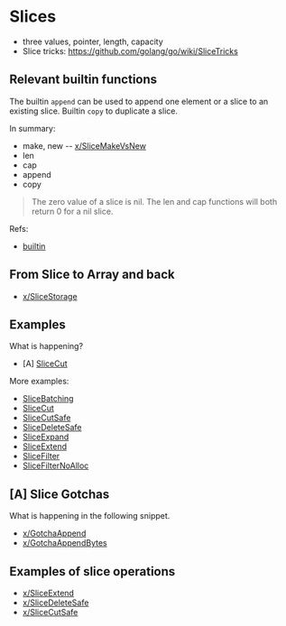 # Slices

* three values, pointer, length, capacity
* Slice tricks: https://github.com/golang/go/wiki/SliceTricks

## Relevant builtin functions

The builtin `append` can be used to append one element or a slice to an existing
slice. Builtin `copy` to duplicate a slice.

In summary:

* make, new -- [x/SliceMakeVsNew](x/SliceMakeVsNew)
* len
* cap
* append
* copy

> The zero value of a slice is nil. The len and cap functions will both return 0 for a nil slice.

Refs:

* [builtin](https://golang.org/pkg/builtin/)

## From Slice to Array and back

* [x/SliceStorage](x/SliceStorage)

## Examples

What is happening?

* [A] [SliceCut](x/SliceCut) 

More examples:

* [SliceBatching](x/SliceBatching)
* [SliceCut](x/SliceCut)
* [SliceCutSafe](x/SliceCutSafe)
* [SliceDeleteSafe](x/SliceDeleteSafe)
* [SliceExpand](x/SliceExpand)
* [SliceExtend](x/SliceExtend)
* [SliceFilter](x/SliceFilter)
* [SliceFilterNoAlloc](x/SliceFilterNoAlloc)

## [A] Slice Gotchas

What is happening in the following snippet.

* [x/GotchaAppend](x/GotchaAppend)
* [x/GotchaAppendBytes](x/GotchaAppendBytes)

## Examples of slice operations

* [x/SliceExtend](x/SliceExtend)
* [x/SliceDeleteSafe](x/SliceDeleteSafe)
* [x/SliceCutSafe](x/SliceCutSafe)

